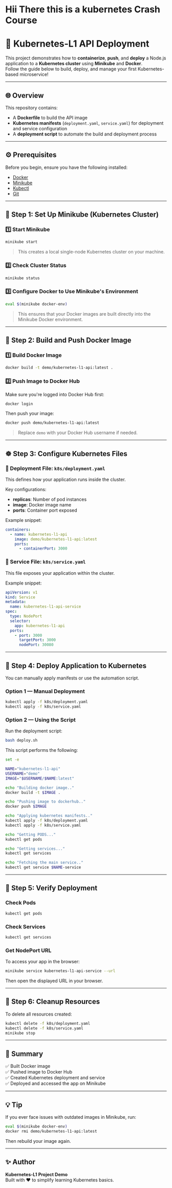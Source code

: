 # Hii There this is a kubernetes Crash Course 

# 🚀 Kubernetes-L1 API Deployment

This project demonstrates how to **containerize**, **push**, and **deploy** a Node.js application to a **Kubernetes cluster** using **Minikube** and **Docker**.  
Follow the guide below to build, deploy, and manage your first Kubernetes-based microservice!

---

## 🌐 Overview

This repository contains:
- A **Dockerfile** to build the API image  
- **Kubernetes manifests** (`deployment.yaml`, `service.yaml`) for deployment and service configuration  
- A **deployment script** to automate the build and deployment process  

---

## ⚙️ Prerequisites

Before you begin, ensure you have the following installed:

- [Docker](https://docs.docker.com/get-docker/)
- [Minikube](https://minikube.sigs.k8s.io/docs/start/)
- [Kubectl](https://kubernetes.io/docs/tasks/tools/install-kubectl/)
- [Git](https://git-scm.com/)

---

## 🧩 Step 1: Set Up Minikube (Kubernetes Cluster)

### 1️⃣ Start Minikube
```bash
minikube start
```
> This creates a local single-node Kubernetes cluster on your machine.

### 2️⃣ Check Cluster Status
```bash
minikube status
```

### 3️⃣ Configure Docker to Use Minikube's Environment
```bash
eval $(minikube docker-env)
```
> This ensures that your Docker images are built directly into the Minikube Docker environment.

---

## 🐳 Step 2: Build and Push Docker Image

### 1️⃣ Build Docker Image
```bash
docker build -t demo/kubernetes-l1-api:latest .
```

### 2️⃣ Push Image to Docker Hub
Make sure you're logged into Docker Hub first:
```bash
docker login
```

Then push your image:
```bash
docker push demo/kubernetes-l1-api:latest
```

> Replace `demo` with your Docker Hub username if needed.

---

## ☸️ Step 3: Configure Kubernetes Files

### 📁 Deployment File: `k8s/deployment.yaml`
This defines how your application runs inside the cluster.

Key configurations:
- **replicas**: Number of pod instances
- **image**: Docker image name
- **ports**: Container port exposed

Example snippet:
```yaml
containers:
  - name: kubernetes-l1-api
    image: demo/kubernetes-l1-api:latest
    ports:
      - containerPort: 3000
```

### 📁 Service File: `k8s/service.yaml`
This file exposes your application within the cluster.

Example snippet:
```yaml
apiVersion: v1
kind: Service
metadata:
  name: kubernetes-l1-api-service
spec:
  type: NodePort
  selector:
    app: kubernetes-l1-api
  ports:
    - port: 3000
      targetPort: 3000
      nodePort: 30080
```

---

## 🧠 Step 4: Deploy Application to Kubernetes

You can manually apply manifests or use the automation script.

### Option 1 — Manual Deployment
```bash
kubectl apply -f k8s/deployment.yaml
kubectl apply -f k8s/service.yaml
```

### Option 2 — Using the Script

Run the deployment script:
```bash
bash deploy.sh
```

This script performs the following:
```bash
set -e

NAME="kubernetes-l1-api"
USERNAME="demo"
IMAGE="$USERNAME/$NAME:latest"

echo "Building docker image.."
docker build -t $IMAGE .

echo "Pushing image to dockerhub.."
docker push $IMAGE

echo "Applying kubernetes manifests.."
kubectl apply -f k8s/deployment.yaml
kubectl apply -f k8s/service.yaml

echo "Getting PODS..."
kubectl get pods 

echo "Getting services..."
kubectl get services

echo "Fetching the main service.."
kubectl get service $NAME-service
```

---

## 🧩 Step 5: Verify Deployment

### Check Pods
```bash
kubectl get pods
```

### Check Services
```bash
kubectl get services
```

### Get NodePort URL
To access your app in the browser:
```bash
minikube service kubernetes-l1-api-service --url
```
Then open the displayed URL in your browser.

---

## 🧹 Step 6: Cleanup Resources

To delete all resources created:
```bash
kubectl delete -f k8s/deployment.yaml
kubectl delete -f k8s/service.yaml
minikube stop
```

---

## 🧾 Summary

✅ Built Docker image  
✅ Pushed image to Docker Hub  
✅ Created Kubernetes deployment and service  
✅ Deployed and accessed the app on Minikube  

---

## 💡 Tip

If you ever face issues with outdated images in Minikube, run:
```bash
eval $(minikube docker-env)
docker rmi demo/kubernetes-l1-api:latest
```
Then rebuild your image again.

---

## ✨ Author

**Kubernetes-L1 Project Demo**  
Built with ❤️ to simplify learning Kubernetes basics.
